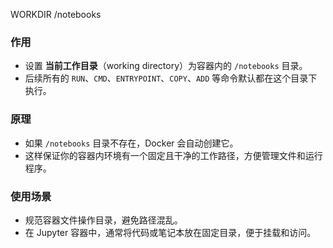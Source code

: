 WORKDIR /notebooks
### 作用

- 设置 **当前工作目录**（working directory）为容器内的 `/notebooks` 目录。
- 后续所有的 `RUN`、`CMD`、`ENTRYPOINT`、`COPY`、`ADD` 等命令默认都在这个目录下执行。

### 原理

- 如果 `/notebooks` 目录不存在，Docker 会自动创建它。
- 这样保证你的容器内环境有一个固定且干净的工作路径，方便管理文件和运行程序。
    

### 使用场景

- 规范容器文件操作目录，避免路径混乱。
- 在 Jupyter 容器中，通常将代码或笔记本放在固定目录，便于挂载和访问。
